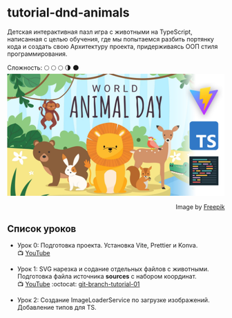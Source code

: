 # tutorial-dnd-animals
Детская интерактивная пазл игра с животными на TypeScript, написанная с целью обучения, где мы попытаемся разбить портянку кода и создать свою Архитектуру проекта, придерживаясь ООП стиля программирования.

Сложность: :full_moon: :full_moon: :full_moon: :last_quarter_moon: :new_moon:
![original-animal-day.svg](public/animal-day-preview.jpg)
<div dir="rtl">Image by <a href="https://www.freepik.com/free-vector/world-animal-day-flat-design-background_31240982.htm#&position=0&from_view=search&track=ais">Freepik</a></div>

## Список уроков
- Урок 0: Подготовка проекта. Установка Vite, Prettier и Konva.<br>
  :tv: [YouTube](https://www.youtube.com/watch?v=HO6wBG8FFqo)
  
- Урок 1: SVG нарезка и содание отдельных файлов c животными. Подготовка файла источника **sources** с набором координат.<br>
   :tv: [YouTube](https://www.youtu.be/k87xvt_7WcM) :octocat: [git-branch-tutorial-01](https://github.com/yesworld/tutorial-dnd-animals/tree/tutorial1-add-svg-animals-to-project)

- Урок 2: Создание ImageLoaderService по загрузке изображений. Добавление типов для TS.